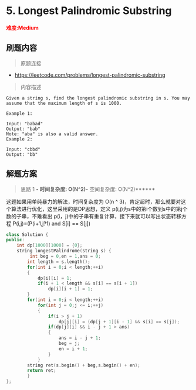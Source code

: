 # 5. Longest Palindromic Substring

**<font color=red>难度:Medium</font>**

## 刷题内容

> 原题连接

* https://leetcode.com/problems/longest-palindromic-substring

> 内容描述

```
Given a string s, find the longest palindromic substring in s. You may assume that the maximum length of s is 1000.

Example 1:

Input: "babad"
Output: "bab"
Note: "aba" is also a valid answer.
Example 2:

Input: "cbbd"
Output: "bb"
```

## 解题方案

> 思路 1
******- 时间复杂度: O(N^2)******- 空间复杂度: O(N^2)******


这题如果用单纯暴力的解法，时间复杂度为 O(n ^ 3)，肯定超时，那么就要对这个算法进行优化，这里采用的是DP思想，定义 p(i,j)为s中的第i个数到s中的第j个数的子串，不难看出 p(i，j)中的子串有重复计算，接下来就可以写出状态转移方程 P(i,j)=(P(i+1,j?1) and S[i] == S[j])

```cpp
class Solution {
public:
    int dp[1000][1000] = {0};
    string longestPalindrome(string s) {
		 int beg = 0,en = 1,ans = 0;
		int length = s.length();
		for(int i = 0;i < length;++i)
		{
			dp[i][i] = 1;
			if(i + 1 < length && s[i] == s[i + 1])
				dp[i][i + 1] = 1;
		}
		for(int i = 0;i < length;++i)
			for(int j = 0;j <= i;++j)
			{
				if(i > j + 1)
					dp[j][i] = (dp[j + 1][i - 1] && s[i] == s[j]);
				if(dp[j][i] && i - j + 1 > ans)
				{
					ans = i - j + 1;
					beg = j;
					en = i + 1;
				}
			}
		string ret(s.begin() + beg,s.begin() + en);
		return ret;
		}
};
```
